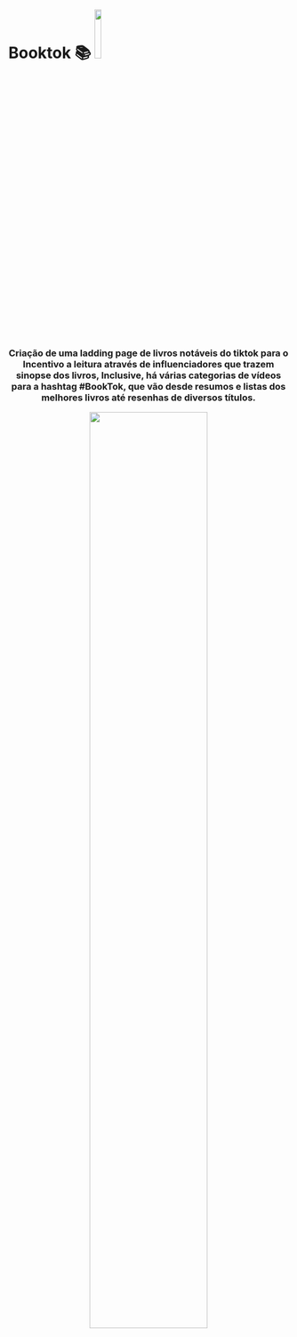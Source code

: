 # Booktok 📚  <img src="https://media.giphy.com/media/2iSoof9G2nvN2iKh8p/giphy.gif" style="width: 15%;">


   <h3 align="center">Criação de uma ladding page de livros notáveis do tiktok para o Incentivo a leitura através  de influenciadores que trazem sinopse dos livros, Inclusive, há várias categorias de vídeos para a hashtag #BookTok, que vão desde resumos e listas dos melhores livros até resenhas de diversos títulos. </H3>  

 
      
 <p align="center">
<img src="https://media.giphy.com/media/lyyrSL1EUgrpcc2yMw/giphy.gif" style="width: 65%;">
</p>



   
   
  

